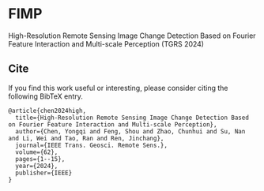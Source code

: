 # FIMP 
High-Resolution Remote Sensing Image Change Detection Based on Fourier Feature Interaction and Multi-scale Perception (TGRS 2024)

## Cite
If you find this work useful or interesting, please consider citing the following BibTeX entry.

```
@article{chen2024high,
  title={High-Resolution Remote Sensing Image Change Detection Based on Fourier Feature Interaction and Multi-scale Perception},
  author={Chen, Yongqi and Feng, Shou and Zhao, Chunhui and Su, Nan and Li, Wei and Tao, Ran and Ren, Jinchang},
  journal={IEEE Trans. Geosci. Remote Sens.},
  volume={62},
  pages={1--15},
  year={2024},
  publisher={IEEE}
}
```
